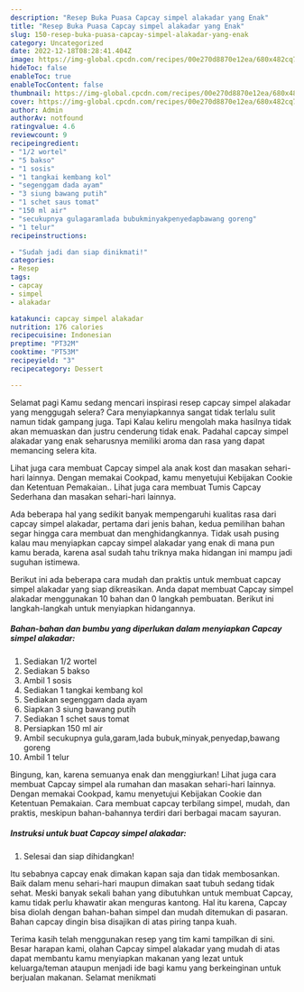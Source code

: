 ```yaml
---
description: "Resep Buka Puasa Capcay simpel alakadar yang Enak"
title: "Resep Buka Puasa Capcay simpel alakadar yang Enak"
slug: 150-resep-buka-puasa-capcay-simpel-alakadar-yang-enak
category: Uncategorized
date: 2022-12-18T08:28:41.404Z
image: https://img-global.cpcdn.com/recipes/00e270d8870e12ea/680x482cq70/capcay-simpel-alakadar-foto-resep-utama.jpg
hideToc: false
enableToc: true
enableTocContent: false
thumbnail: https://img-global.cpcdn.com/recipes/00e270d8870e12ea/680x482cq70/capcay-simpel-alakadar-foto-resep-utama.jpg
cover: https://img-global.cpcdn.com/recipes/00e270d8870e12ea/680x482cq70/capcay-simpel-alakadar-foto-resep-utama.jpg
author: Admin
authorAv: notfound
ratingvalue: 4.6
reviewcount: 9
recipeingredient:
- "1/2 wortel"
- "5 bakso"
- "1 sosis"
- "1 tangkai kembang kol"
- "segenggam dada ayam"
- "3 siung bawang putih"
- "1 schet saus tomat"
- "150 ml air"
- "secukupnya gulagaramlada bubukminyakpenyedapbawang goreng"
- "1 telur"
recipeinstructions:

- "Sudah jadi dan siap dinikmati!"
categories:
- Resep
tags:
- capcay
- simpel
- alakadar

katakunci: capcay simpel alakadar 
nutrition: 176 calories
recipecuisine: Indonesian
preptime: "PT32M"
cooktime: "PT53M"
recipeyield: "3"
recipecategory: Dessert

---
```



Selamat pagi Kamu sedang mencari inspirasi resep capcay simpel alakadar yang menggugah selera? Cara menyiapkannya sangat tidak terlalu sulit namun tidak gampang juga. Tapi Kalau keliru mengolah maka hasilnya tidak akan memuaskan dan justru cenderung tidak enak. Padahal capcay simpel alakadar yang enak seharusnya memiliki aroma dan rasa yang dapat memancing selera kita.


Lihat juga cara membuat Capcay simpel ala anak kost dan masakan sehari-hari lainnya. Dengan memakai Cookpad, kamu menyetujui Kebijakan Cookie dan Ketentuan Pemakaian.. Lihat juga cara membuat Tumis Capcay Sederhana dan masakan sehari-hari lainnya.

Ada beberapa hal yang sedikit banyak mempengaruhi kualitas rasa dari capcay simpel alakadar, pertama dari jenis bahan, kedua pemilihan bahan segar hingga cara membuat dan menghidangkannya. Tidak usah pusing kalau mau menyiapkan capcay simpel alakadar yang enak di mana pun kamu berada, karena asal sudah tahu triknya maka hidangan ini mampu jadi suguhan istimewa.


Berikut ini ada beberapa cara mudah dan praktis untuk membuat capcay simpel alakadar yang siap dikreasikan. Anda dapat membuat Capcay simpel alakadar menggunakan 10 bahan dan 0 langkah pembuatan. Berikut ini langkah-langkah untuk menyiapkan hidangannya.

<!--inarticleads1-->

##### Bahan-bahan dan bumbu yang diperlukan dalam menyiapkan Capcay simpel alakadar:

1. Sediakan 1/2 wortel
1. Sediakan 5 bakso
1. Ambil 1 sosis
1. Sediakan 1 tangkai kembang kol
1. Sediakan segenggam dada ayam
1. Siapkan 3 siung bawang putih
1. Sediakan 1 schet saus tomat
1. Persiapkan 150 ml air
1. Ambil secukupnya gula,garam,lada bubuk,minyak,penyedap,bawang goreng
1. Ambil 1 telur


Bingung, kan, karena semuanya enak dan menggiurkan! Lihat juga cara membuat Capcay simpel ala rumahan dan masakan sehari-hari lainnya. Dengan memakai Cookpad, kamu menyetujui Kebijakan Cookie dan Ketentuan Pemakaian. Cara membuat capcay terbilang simpel, mudah, dan praktis, meskipun bahan-bahannya terdiri dari berbagai macam sayuran. 

<!--inarticleads2-->

##### Instruksi untuk buat Capcay simpel alakadar:


1. Selesai dan siap dihidangkan!

Itu sebabnya capcay enak dimakan kapan saja dan tidak membosankan. Baik dalam menu sehari-hari maupun dimakan saat tubuh sedang tidak sehat. Meski banyak sekali bahan yang dibutuhkan untuk membuat Capcay, kamu tidak perlu khawatir akan menguras kantong. Hal itu karena, Capcay bisa diolah dengan bahan-bahan simpel dan mudah ditemukan di pasaran. Bahan capcay dingin bisa disajikan di atas piring tanpa kuah. 

Terima kasih telah menggunakan resep yang tim kami tampilkan di sini. Besar harapan kami, olahan Capcay simpel alakadar yang mudah di atas dapat membantu kamu menyiapkan makanan yang lezat untuk keluarga/teman ataupun menjadi ide bagi kamu yang berkeinginan untuk berjualan makanan. Selamat menikmati
